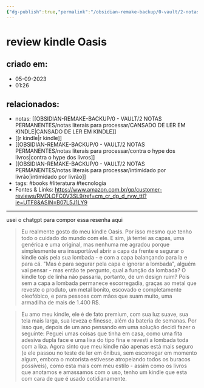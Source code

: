 ```yaml
---
{"dg-publish":true,"permalink":"/obsidian-remake-backup/0-vault/2-notas-permanentes/review-kindle-oasis/","tags":["permanente","books","literatura","tecnologia"],"dgHomeLink":true,"dgShowLocalGraph":true,"dgShowFileTree":true,"dgEnableSearch":true,"noteIcon":""}
---
```


# review kindle Oasis

## criado em: 
- 05-09-2023
- 01:26
## relacionados:
- notas: [[OBSIDIAN-REMAKE-BACKUP/0 - VAULT/2 NOTAS PERMANENTES/notas literais para processar/CANSADO DE LER EM KINDLE\|CANSADO DE LER EM KINDLE]]
- [[r kindle\|r kindle]]
- [[OBSIDIAN-REMAKE-BACKUP/0 - VAULT/2 NOTAS PERMANENTES/notas literais para processar/contra o hype dos livros\|contra o hype dos livros]]
- [[OBSIDIAN-REMAKE-BACKUP/0 - VAULT/2 NOTAS PERMANENTES/notas literais para processar/intimidado por livrão\|intimidado por livrão]]
- tags: #books #literatura #tecnologia
- Fontes & Links: https://www.amazon.com.br/gp/customer-reviews/RMDLOFC0V3SL9/ref=cm_cr_dp_d_rvw_ttl?ie=UTF8&ASIN=B07L5J1LY9
---

usei o chatgpt para compor essa resenha aqui

>Eu realmente gosto do meu kindle Oasis. Por isso mesmo que tenho todo o cuidado do mundo com ele. E sim, já tentei as capas, uma genérica e uma original, mas nenhuma me agradou porque simplesmente era insuportável abrir a capa da frente e segurar o kindle oais pela sua lombada - e com a capa balançando para la e para cá. "Mas é para segurar pela capa e ignorar a lombada", alguém vai pensar - mas então te pergunto, qual a função da lombada? O kindle top de linha não passaria, portanto, de um design ruim? Pois sem a capa a lombada permanece escorregadia, graças ao metal que reveste o produto, um metal bonito, escovado e completamente oleofóbico, e para pessoas com mãos que suam muito, uma armadilha de mais de 1.400 R$.

>Eu amo meu kindle, ele é de fato premium, com sua luz suave, sua tela mais larga, sua leveza e finesse, além da bateria de semanas. Por isso que, depois de um ano pensando em uma solução decidi fazer o seguinte: 
 Peguei umas coisas que tinha em casa, como uma fita adesiva dupla face e uma lixa do tipo fina e revesti a lombada toda com a lixa. Agora sinto que meu kindle não apenas está mais seguro (e ele passou no teste de ler em ônibus, sem escorregar em momento algum, embora o motorista estivesse atropelando todos os buracos possíveis),  como esta mais com meu estilo - assim como os livros que anotamos e amassamos com o uso, tenho um kindle que esta com cara de que é usado cotidianamente. 